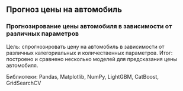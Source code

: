 ## Прогноз цены на автомобиль

### Прогнозирование цены автомобиля в зависимости от различных параметров
Цель: спрогнозировать цену на автомобиль в зависимости от различных категориальных и количественных параметров.
Итог: построено и сравнено несколько моделей для предсказания цены автомобиля.

Библиотеки: Pandas, Matplotlib, NumPy, LightGBM, CatBoost, GridSearchCV
